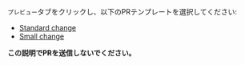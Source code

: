 `プレビュー`タブをクリックし、以下のPRテンプレートを選択してください:

- [Standard change](?expand=1&template=standard-change.md)
- [Small change](?expand=1&template=small-change.md)

**この説明でPRを送信しないでください。**
